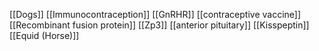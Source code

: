 [[Dogs]]
[[Immunocontraception]]
[[GnRHR]]
[[contraceptive vaccine]]
[[Recombinant fusion protein]]
[[Zp3]]
[[anterior pituitary]]
[[Kisspeptin]]
[[Equid (Horse)]]
